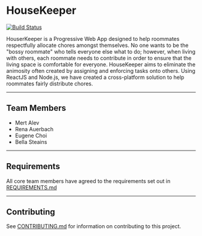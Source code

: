 # HouseKeeper
[![Build Status](https://travis-ci.com/nyu-software-engineering/fall-2019-chores.svg?branch=master)](https://travis-ci.com/nyu-software-engineering/fall-2019-chores?branch=master)

HouserKeeper is a Progressive Web App designed to help roommates respectfully allocate chores amongst themselves. No one wants to be the "bossy roommate" who tells everyone else what to do; however, when living with others, each roommate needs to contribute in order to ensure that the living space is comfortable for everyone. HouseKeeper aims to eliminate the animosity often created by assigning and enforcing tasks onto others. Using ReactJS and Node.js, we have created a cross-platform solution to help roommates fairly distribute chores.

--- 

## Team Members
 - Mert Alev
 - Rena Auerbach
 - Eugene Choi 
 - Bella Steains

---

## Requirements
All core team members have agreed to the requirements set out in [REQUIREMENTS.md](REQUIREMENTS.md)

---

## Contributing
See [CONTRIBUTING.md](CONTRIBUTING.md) for information on contributing to this project. 


